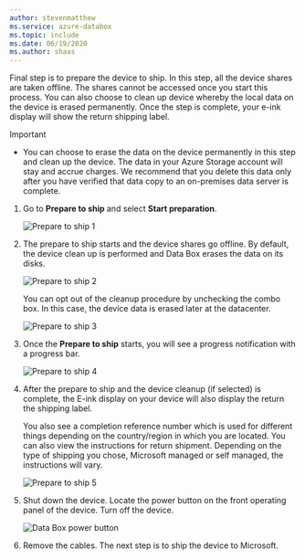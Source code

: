 ```yaml
---
author: stevenmatthew
ms.service: azure-databox
ms.topic: include
ms.date: 06/19/2020
ms.author: shaas
---
```


Final step is to prepare the device to ship. In this step, all the device shares are taken offline. The shares cannot be accessed once you start this process. You can also choose to clean up device whereby the local data on the device is erased permanently. Once the step is complete, your e-ink display will show the return shipping label.

> [!IMPORTANT]
> - You can choose to erase the data on the device permanently in this step and clean up the device. The data in your Azure Storage account will stay and accrue charges. We recommend that you delete this data only after you have verified that data copy to an on-premises data server is complete.

1. Go to **Prepare to ship** and select **Start preparation**. 
   
    ![Prepare to ship 1](media/data-box-export-prepare-to-ship/prepare-to-ship1.png)

 
2. The prepare to ship starts and the device shares go offline. By default, the device clean up is performed and Data Box erases the data on its disks. 


    ![Prepare to ship 2](media/data-box-export-prepare-to-ship/prepare-to-ship2.png)

    You can opt out of the cleanup procedure by unchecking the combo box. In this case, the device data is erased later at the datacenter.

    ![Prepare to ship 3](media/data-box-export-prepare-to-ship/prepare-to-ship3.png)


3. Once the **Prepare to ship** starts, you will see a progress notification with a progress bar.

    ![Prepare to ship 4](media/data-box-export-prepare-to-ship/prepare-to-ship4.png)

4. After the prepare to ship and the device cleanup (if selected) is complete, the E-ink display on your device will also display the return the shipping label. 

    You also see a completion reference number which is used for different things depending on the country/region in which you are located. You can also view the instructions for return shipment. Depending on the type of shipping you chose, Microsoft managed or self managed, the instructions will vary. 
        
    ![Prepare to ship 5](media/data-box-export-prepare-to-ship/prepare-to-ship5.png)


5. Shut down the device. Locate the power button on the front operating panel of the device. Turn off the device.

    ![Data Box power button](media/data-box-export-prepare-to-ship/data-box-powered-door-open.png)

6. Remove the cables. The next step is to ship the device to Microsoft.

